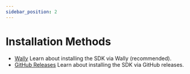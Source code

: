 ```yaml
---
sidebar_position: 2
---
```


# Installation Methods

- [Wally](/docs/installation-methods/wally)
  Learn about installing the SDK via Wally (recommended).
- [GitHub Releases](/docs/installation-methods/github)
  Learn about installing the SDK via GitHub releases.
